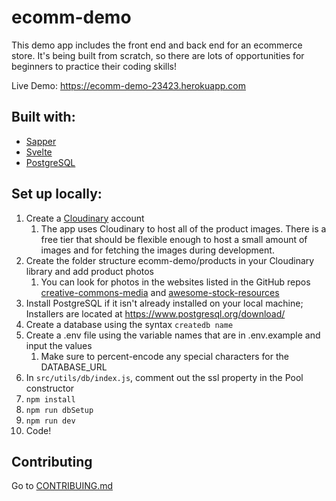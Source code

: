 # ecomm-demo
This demo app includes the front end and back end for an ecommerce store.
It's being built from scratch, so there are lots of opportunities for beginners to practice their coding skills!

Live Demo: https://ecomm-demo-23423.herokuapp.com

## Built with:
* [Sapper](https://sapper.svelte.dev)
* [Svelte](https://svelte.dev)
* [PostgreSQL](https://postgresql.org)

## Set up locally:

1. Create a [Cloudinary](https://cloudinary.com) account
	1. The app uses Cloudinary to host all of the product images. There is a free tier that should be flexible enough to host a small amount of images and for fetching the images during development.
2. Create the folder structure ecomm-demo/products in your Cloudinary library and add product photos
	1. You can look for photos in the websites listed in the GitHub repos [creative-commons-media](https://github.com/shime/creative-commons-media/blob/master/README.md#graphics) and [awesome-stock-resources](https://github.com/neutraltone/awesome-stock-resources/blob/master/README.md#photography)
3. Install PostgreSQL if it isn't already installed on your local machine; Installers are located at https://www.postgresql.org/download/
4. Create a database using the syntax `createdb name`
5. Create a .env file using the variable names that are in .env.example and input the values
	1. Make sure to percent-encode any special characters for the DATABASE_URL
6. In `src/utils/db/index.js`, comment out the ssl property in the Pool constructor
7. `npm install`
8. `npm run dbSetup`
9. `npm run dev`
10. Code!

## Contributing
Go to [CONTRIBUING.md](CONTRIBUTING.md)
